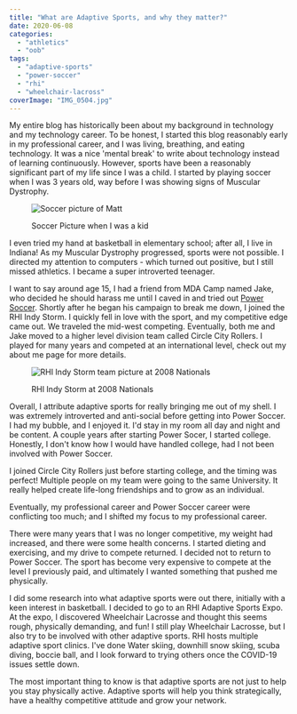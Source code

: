 ```yaml
---
title: "What are Adaptive Sports, and why they matter?"
date: 2020-06-08
categories: 
  - "athletics"
  - "oob"
tags: 
  - "adaptive-sports"
  - "power-soccer"
  - "rhi"
  - "wheelchair-lacross"
coverImage: "IMG_0504.jpg"
---
```


My entire blog has historically been about my background in technology and my technology career. To be honest, I started this blog reasonably early in my professional career, and I was living, breathing, and eating technology. It was a nice 'mental break' to write about technology instead of learning continuously. However, sports have been a reasonably significant part of my life since I was a child. I started by playing soccer when I was 3 years old, way before I was showing signs of Muscular Dystrophy.

<figure>

![Soccer picture of Matt](/mattblogsit-dev/assets/images/img06052020_0001-699x1024.png)

<figcaption>

Soccer Picture when I was a kid

</figcaption>

</figure>

I even tried my hand at basketball in elementary school; after all, I live in Indiana! As my Muscular Dystrophy progressed, sports were not possible. I directed my attention to computers - which turned out positive, but I still missed athletics. I became a super introverted teenager.

<!--more-->

I want to say around age 15, I had a friend from MDA Camp named Jake, who decided he should harass me until I caved in and tried out [Power Soccer](https://www.powersoccerusa.org/). Shortly after he began his campaign to break me down, I joined the RHI Indy Storm. I quickly fell in love with the sport, and my competitive edge came out. We traveled the mid-west competing. Eventually, both me and Jake moved to a higher level division team called Circle City Rollers. I played for many years and competed at an international level, check out my about me page for more details.

<figure>

![RHI Indy Storm team picture at 2008 Nationals](/mattblogsit-dev/assets/images/1930126_21664696401_1213_n.jpg)

<figcaption>

RHI Indy Storm at 2008 Nationals

</figcaption>

</figure>

Overall, I attribute adaptive sports for really bringing me out of my shell. I was extremely introverted and anti-social before getting into Power Soccer. I had my bubble, and I enjoyed it. I'd stay in my room all day and night and be content. A couple years after starting Power Socer, I started college. Honestly, I don't know how I would have handled college, had I not been involved with Power Soccer.

I joined Circle City Rollers just before starting college, and the timing was perfect! Multiple people on my team were going to the same University. It really helped create life-long friendships and to grow as an individual.

Eventually, my professional career and Power Soccer career were conflicting too much; and I shifted my focus to my professional career.

There were many years that I was no longer competitive, my weight had increased, and there were some health concerns. I started dieting and exercising, and my drive to compete returned. I decided not to return to Power Soccer. The sport has become very expensive to compete at the level I previously paid, and ultimately I wanted something that pushed me physically.

I did some research into what adaptive sports were out there, initially with a keen interest in basketball. I decided to go to an RHI Adaptive Sports Expo. At the expo, I discovered Wheelchair Lacrosse and thought this seems rough, physically demanding, and fun! I still play Wheelchair Lacrosse, but I also try to be involved with other adaptive sports. RHI hosts multiple adaptive sport clinics. I've done Water skiing, downhill snow skiing, scuba diving, boccie ball, and I look forward to trying others once the COVID-19 issues settle down.

The most important thing to know is that adaptive sports are not just to help you stay physically active. Adaptive sports will help you think strategically, have a healthy competitive attitude and grow your network.
